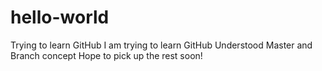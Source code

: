 # hello-world
Trying to learn GitHub
I am trying to learn GitHub
Understood Master and Branch concept
Hope to pick up the rest soon!
